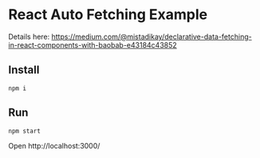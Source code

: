 # React Auto Fetching Example

Details here: https://medium.com/@mistadikay/declarative-data-fetching-in-react-components-with-baobab-e43184c43852

## Install

```
npm i
```

## Run

```
npm start
```
Open http://localhost:3000/

